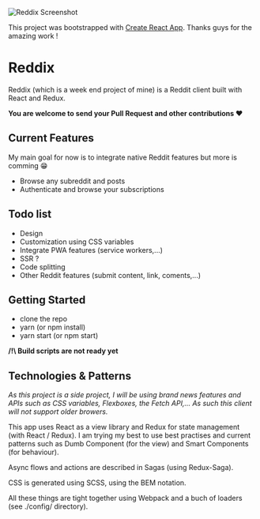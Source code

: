 ![Reddix Screenshot](http://i.imgur.com/kNOLRKm.png)

This project was bootstrapped with [Create React App](https://github.com/facebookincubator/create-react-app). Thanks guys for the amazing work !

# Reddix

Reddix (which is a week end project of mine) is a Reddit client built with React and Redux.

**You are welcome to send your Pull Request and other contributions ❤️**

## Current Features

My main goal for now is to integrate native Reddit features but more is comming 😁

* Browse any subreddit and posts
* Authenticate and browse your subscriptions

## Todo list

* Design
* Customization using CSS variables
* Integrate PWA features (service workers,...)
* SSR ?
* Code splitting
* Other Reddit features (submit content, link, coments,...)

## Getting Started

* clone the repo
* yarn (or npm install)
* yarn start (or npm start)

**/!\ Build scripts are not ready yet**

## Technologies & Patterns

*As this project is a side project, I will be using brand news features and APIs such as CSS variables, Flexboxes, the Fetch API,... As such this client will not support older browers.*

This app uses React as a view library and Redux for state management (with React / Redux). I am trying my best to use best practises and current patterns such as Dumb Component (for the view) and Smart Components (for behaviour). 

Async flows and actions are described in Sagas (using Redux-Saga).

CSS is generated using SCSS, using the BEM notation.

All these things are tight together using Webpack and a buch of loaders (see ./config/ directory).